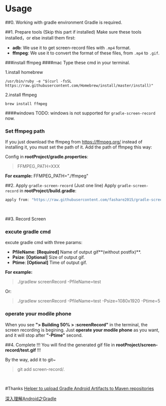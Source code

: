 # Usage
##0. Working with gradle environment
Gradle is required.
<br/>

##1. Prepare tools (Skip this part if installed)
Make sure these tools installed，or else install them first: 

 - **adb**:   We use it to get screen-record files with `.mp4` format.
 - **ffmpeg**:   We use it to convert the format of these files, from `.mp4` to `.gif`.

###install ffmpeg
####mac
Type these cmd in your terminal.

1.install homebrew
```shell
/usr/bin/ruby -e "$(curl -fsSL https://raw.githubusercontent.com/Homebrew/install/master/install)"
```
2.install ffmpeg
```shell
brew install ffmpeg
```

####windows
TODO: windows is not supported for `gradle-screen-record` now.
<br/>

### Set ffmpeg path
If you just download the ffmpeg from https://ffmpeg.org/ instead of installing it, you must set the path of it.
Add the path of ffmpeg this way:

Config in **rootProject/gradle.properties**:
>FFMPEG_PATH=XXX

**For example:** 
FFMPEG_PATH="./ffmpeg"
<br/>

##2. Apply `gradle-screen-record` (Just one line)
Apply `gradle-screen-record` in **rootProject/build.gradle**:
```groovy
apply from: "https://raw.githubusercontent.com/fashare2015/gradle-screen-record/master/screen-record.gradle"
```
<br/>

##3. Record Screen
### excute gradle cmd
excute gradle cmd with three params:

 - **PfileName**: **[Required]** Name of output gif**(without postfix)**.
 - **Psize**: **[Optional]** Size of output gif.
 - **Ptime**: **[Optional]** Time of output gif.

**For example:**
>./gradlew screenRecord -PfileName=test

Or:
>./gradlew screenRecord -PfileName=test -Psize=1080x1920 -Ptime=5

### operate your modile phone
When you see **"> Building 50% > :screenRecord"** in the terminal, the screen recording is begining.
Just **operate your modile phone** as you want, and it will stop after **"-Ptime"** second.
<br/>

##4. Complete !!!
You will find the generated gif file in **rootProject/screen-record/test.gif** !!!

By the way, add it to git~
>git add screen-record/.

<br/>

#Thanks
[Helper to upload Gradle Android Artifacts to Maven repositories](https://github.com/chrisbanes/gradle-mvn-push)

[深入理解Android之Gradle](http://www.jcodecraeer.com/a/anzhuokaifa/Android_Studio/2015/0911/3443.html)



